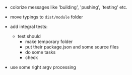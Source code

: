 - colorize messages like 'building', 'pushing', 'testing' etc.

- move typings to `dist/module` folder

- add integral tests:
	- test should
		- make temporary folder
		- put their package.json and some source files
		- do some tasks
		- check

- use some right argv processing
